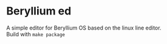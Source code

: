 # Beryllium ed
A simple editor for Beryllium OS based on the linux line editor.
<br />
Build with <code>make package</code>
